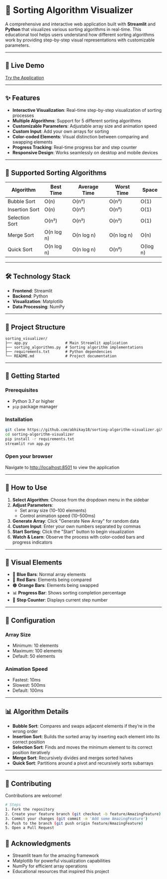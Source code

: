 
# 🔄 Sorting Algorithm Visualizer

A comprehensive and interactive web application built with **Streamlit** and **Python** that visualizes various sorting algorithms in real-time. This educational tool helps users understand how different sorting algorithms work by providing step-by-step visual representations with customizable parameters.

---

## 🚀 Live Demo

[Try the Application](https://abhikay18-sorting-algorithm-visualizer-app-gozvxo.streamlit.app/) <!-- Replace with actual live link if deployed -->

---

## ✨ Features

- **Interactive Visualization**: Real-time step-by-step visualization of sorting processes  
- **Multiple Algorithms**: Support for 5 different sorting algorithms  
- **Customizable Parameters**: Adjustable array size and animation speed  
- **Custom Input**: Add your own arrays for sorting  
- **Color-coded Elements**: Visual distinction between comparing and swapping elements  
- **Progress Tracking**: Real-time progress bar and step counter  
- **Responsive Design**: Works seamlessly on desktop and mobile devices  

---

## 🎯 Supported Sorting Algorithms

| Algorithm       | Best Time     | Average Time  | Worst Time    | Space        |
|----------------|---------------|---------------|---------------|--------------|
| Bubble Sort     | O(n)          | O(n²)         | O(n²)         | O(1)         |
| Insertion Sort  | O(n)          | O(n²)         | O(n²)         | O(1)         |
| Selection Sort  | O(n²)         | O(n²)         | O(n²)         | O(1)         |
| Merge Sort      | O(n log n)    | O(n log n)    | O(n log n)    | O(n)         |
| Quick Sort      | O(n log n)    | O(n log n)    | O(n²)         | O(log n)     |

---

## 🛠️ Technology Stack

- **Frontend**: Streamlit  
- **Backend**: Python  
- **Visualization**: Matplotlib  
- **Data Processing**: NumPy  

---

## 📁 Project Structure

```
sorting_visualizer/
├── app.py                 # Main Streamlit application
├── sorting_algorithms.py  # Sorting algorithm implementations
├── requirements.txt       # Python dependencies
└── README.md              # Project documentation
```

---

## 🚀 Getting Started

### Prerequisites

- Python 3.7 or higher  
- `pip` package manager  

### Installation

```bash
git clone https://github.com/abhikay18/sorting-algorithm-visualizer.git
cd sorting-algorithm-visualizer
pip install -r requirements.txt
streamlit run app.py
```

### Open your browser

Navigate to [http://localhost:8501](http://localhost:8501) to view the application

---

## 📖 How to Use

1. **Select Algorithm**: Choose from the dropdown menu in the sidebar  
2. **Adjust Parameters**:
   - Set array size (10–100 elements)
   - Control animation speed (10–500ms)
3. **Generate Array**: Click "Generate New Array" for random data  
4. **Custom Input**: Enter your own numbers separated by commas  
5. **Start Sorting**: Click the "Start" button to begin visualization  
6. **Watch & Learn**: Observe the process with color-coded bars and progress indicators  

---

## 🎨 Visual Elements

- 🔵 **Blue Bars**: Normal array elements  
- 🔴 **Red Bars**: Elements being compared  
- 🟠 **Orange Bars**: Elements being swapped  
- 📊 **Progress Bar**: Shows sorting completion percentage  
- 🧮 **Step Counter**: Displays current step number  

---

## 🔧 Configuration

### Array Size  
- Minimum: 10 elements  
- Maximum: 100 elements  
- Default: 50 elements  

### Animation Speed  
- Fastest: 10ms  
- Slowest: 500ms  
- Default: 100ms  

---

## 📊 Algorithm Details

- **Bubble Sort**: Compares and swaps adjacent elements if they’re in the wrong order  
- **Insertion Sort**: Builds the sorted array by inserting each element into its correct position  
- **Selection Sort**: Finds and moves the minimum element to its correct position iteratively  
- **Merge Sort**: Recursively divides and merges sorted halves  
- **Quick Sort**: Partitions around a pivot and recursively sorts subarrays  

---

## 🤝 Contributing

Contributions are welcome!  

```bash
# Steps
1. Fork the repository
2. Create your feature branch (git checkout -b feature/AmazingFeature)
3. Commit your changes (git commit -m 'Add some AmazingFeature')
4. Push to the branch (git push origin feature/AmazingFeature)
5. Open a Pull Request
```

## 🙏 Acknowledgments

- Streamlit team for the amazing framework  
- Matplotlib for powerful visualization capabilities  
- NumPy for efficient array operations  
- Educational resources that inspired this project  


